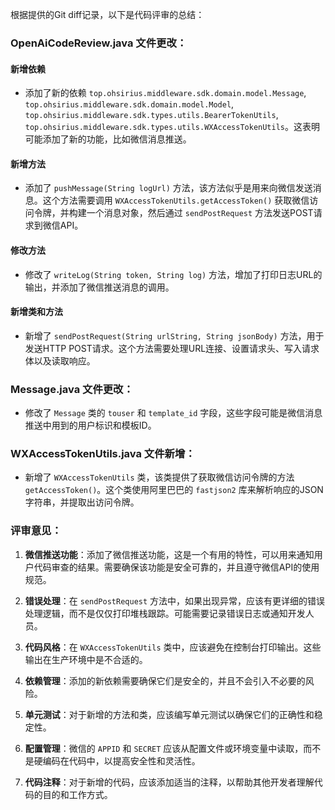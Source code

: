 根据提供的Git diff记录，以下是代码评审的总结：

### OpenAiCodeReview.java 文件更改：

#### 新增依赖
- 添加了新的依赖 `top.ohsirius.middleware.sdk.domain.model.Message`, `top.ohsirius.middleware.sdk.domain.model.Model`, `top.ohsirius.middleware.sdk.types.utils.BearerTokenUtils`, `top.ohsirius.middleware.sdk.types.utils.WXAccessTokenUtils`。这表明可能添加了新的功能，比如微信消息推送。

#### 新增方法
- 添加了 `pushMessage(String logUrl)` 方法，该方法似乎是用来向微信发送消息。这个方法需要调用 `WXAccessTokenUtils.getAccessToken()` 获取微信访问令牌，并构建一个消息对象，然后通过 `sendPostRequest` 方法发送POST请求到微信API。

#### 修改方法
- 修改了 `writeLog(String token, String log)` 方法，增加了打印日志URL的输出，并添加了微信推送消息的调用。

#### 新增类和方法
- 新增了 `sendPostRequest(String urlString, String jsonBody)` 方法，用于发送HTTP POST请求。这个方法需要处理URL连接、设置请求头、写入请求体以及读取响应。

### Message.java 文件更改：

- 修改了 `Message` 类的 `touser` 和 `template_id` 字段，这些字段可能是微信消息推送中用到的用户标识和模板ID。

### WXAccessTokenUtils.java 文件新增：

- 新增了 `WXAccessTokenUtils` 类，该类提供了获取微信访问令牌的方法 `getAccessToken()`。这个类使用阿里巴巴的 `fastjson2` 库来解析响应的JSON字符串，并提取出访问令牌。

### 评审意见：

1. **微信推送功能**：添加了微信推送功能，这是一个有用的特性，可以用来通知用户代码审查的结果。需要确保该功能是安全可靠的，并且遵守微信API的使用规范。

2. **错误处理**：在 `sendPostRequest` 方法中，如果出现异常，应该有更详细的错误处理逻辑，而不是仅仅打印堆栈跟踪。可能需要记录错误日志或通知开发人员。

3. **代码风格**：在 `WXAccessTokenUtils` 类中，应该避免在控制台打印输出。这些输出在生产环境中是不合适的。

4. **依赖管理**：添加的新依赖需要确保它们是安全的，并且不会引入不必要的风险。

5. **单元测试**：对于新增的方法和类，应该编写单元测试以确保它们的正确性和稳定性。

6. **配置管理**：微信的 `APPID` 和 `SECRET` 应该从配置文件或环境变量中读取，而不是硬编码在代码中，以提高安全性和灵活性。

7. **代码注释**：对于新增的代码，应该添加适当的注释，以帮助其他开发者理解代码的目的和工作方式。
